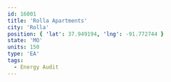 ```yaml
---
id: 16001
title: 'Rolla Apartments'
city: 'Rolla'
position: { 'lat': 37.949194, 'lng': -91.772744 }
state: 'MO'
units: 150
type: 'EA'
tags:
  - Energy Audit
---
```

